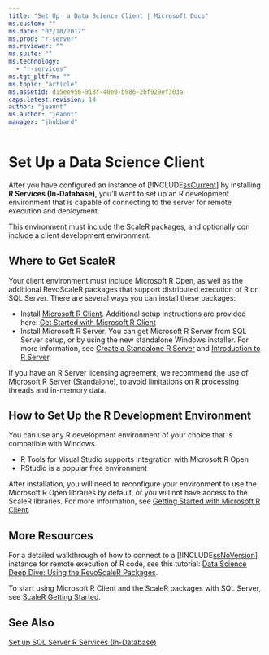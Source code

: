 ```yaml
---
title: "Set Up  a Data Science Client | Microsoft Docs"
ms.custom: ""
ms.date: "02/10/2017"
ms.prod: "r-server"
ms.reviewer: ""
ms.suite: ""
ms.technology: 
  - "r-services"
ms.tgt_pltfrm: ""
ms.topic: "article"
ms.assetid: d15ee956-918f-40e0-b986-2bf929ef303a
caps.latest.revision: 14
author: "jeannt"
ms.author: "jeannt"
manager: "jhubbard"
---
```

# Set Up  a Data Science Client
  After you have configured an instance of [!INCLUDE[ssCurrent](../../includes/sscurrent-md.md)] by installing **R Services (In-Database)**, you'll want to set up an R development environment that is capable of connecting to the server for remote execution and deployment. 
  
  This environment must include the ScaleR packages, and optionally con include a client development environment.
  
 ## Where to Get ScaleR 
  
  Your client environment must include Microsoft R Open, as well as the additional RevoScaleR packages that support distributed execution of R on SQL Server.  There are several ways you can install these packages:
  
+ Install [Microsoft R Client](http://aka.ms/rclient/download). Additional setup instructions are provided here: [Get Started with Microsoft R Client](https://msdn.microsoft.com/microsoft-r/r-client-get-started)
+ Install Microsoft R Server. You can get Microsoft R Server from SQL Server setup, or by using the new standalone Windows installer. For more information, see [Create a Standalone R Server](../../advanced-analytics/r-services/create-a-standalone-r-server.md) and [Introduction to R Server](https://msdn.microsoft.com/microsoft-r/rserver).

If you have an R Server licensing agreement, we recommend the use of Microsoft R Server (Standalone), to avoid limitations on R processing threads and in-memory data.


## How to Set Up the R Development Environment

You can use any R development environment of your choice that is compatible with Windows. 

+ R Tools for Visual Studio supports integration with Microsoft R Open
+ RStudio is a popular free environment  

After installation, you will need to reconfigure your environment to use the Microsoft R Open libraries by default, or you will not have access to the ScaleR libraries. For more information, see [Getting Started with Microsoft R Client](http://msdn.microsoft.com/microsoft-r/r-client-get-started).
 
## More Resources
  
 For a detailed walkthrough of how to connect to a [!INCLUDE[ssNoVersion](../../includes/ssnoversion-md.md)] instance for remote execution of R code, see this tutorial: [Data Science Deep Dive: Using the RevoScaleR Packages](../../advanced-analytics/r-services/data-science-deep-dive-using-the-revoscaler-packages.md).  
 

To start using Microsoft R Client and the ScaleR packages with SQL Server, see  [ScaleR Getting Started](https://msdn.microsoft.com/microsoft-r/scaler-getting-started#).  
  
## See Also  
 [Set up SQL Server R Services &#40;In-Database&#41;](../../advanced-analytics/r-services/set-up-sql-server-r-services-in-database.md)  
  
  
